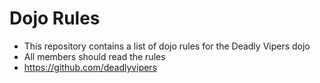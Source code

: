 Dojo Rules
==========

* This repository contains a list of dojo rules for the Deadly Vipers dojo
* All members should read the rules
* https://github.com/deadlyvipers



